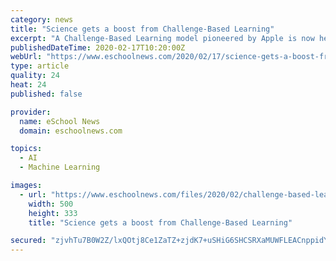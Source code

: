 ```yaml
---
category: news
title: "Science gets a boost from Challenge-Based Learning"
excerpt: "A Challenge-Based Learning model pioneered by Apple is now helping teachers engage middle school students in deep learning through projects that combine developing questions, investigating scientific phenomena, and solving problems in their classrooms, schools, and communities. In a recent edWebinar, Anthony Baker, project director for Digital ..."
publishedDateTime: 2020-02-17T10:20:00Z
webUrl: "https://www.eschoolnews.com/2020/02/17/science-gets-a-boost-from-challenge-based-learning/"
type: article
quality: 24
heat: 24
published: false

provider:
  name: eSchool News
  domain: eschoolnews.com

topics:
  - AI
  - Machine Learning

images:
  - url: "https://www.eschoolnews.com/files/2020/02/challenge-based-learning.jpg"
    width: 500
    height: 333
    title: "Science gets a boost from Challenge-Based Learning"

secured: "zjvhTu7B0W2Z/lxQOtj8Ce1ZaTZ+zjdK7+uSHiG6SHCSRXaMUWFLEACnppidYpdzPvGWPxPBoNI5QlBcqO6VJFJab4op1ZxQ9Ccjhl+et1W2DkKxbhv7AsaiFzuAX4BgaXRtrQGF17b2mS8/3n8ku9GvN3htuD5yHeEtQuuZKffIA+JXh3d5pl8yh3Aw6qdtPAJ03a3MpIvLwgNRye4T8QKyaANSZmsUi51TKpUJm3Qnu5+R52m3f4MeyJrsdxXpu91sNLPb+pj0lp0ug0YWCA4Bkw1ykLfig+ruueU9Dc+HRWBP/pnP0K1hrmjILggSCfz6hdSlZn5P40ZP94+12FYqEgRem+ChI+2UgNvR2CKcs6GrzOcBk4nv9/liVMLHUxkw7zteWArRsn5q/JDa/Kug0aTFxCuVcTD1cGWtcNKcxyeIjgrtjwLYfAGWsoSqmgHR+F0Ao2A5Nc+i2BfKWKhppFArUzZOf6xWCUP4N1w=;rCC4I2q//xwQFYXr/aEXeg=="
---
```


